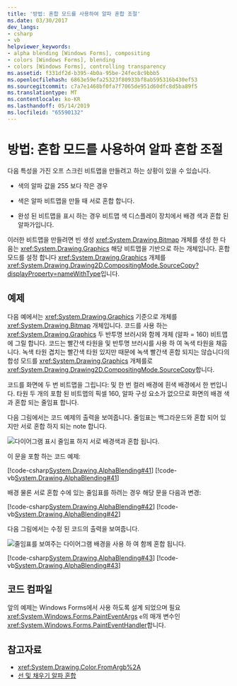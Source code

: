 ```yaml
---
title: '방법: 혼합 모드를 사용하여 알파 혼합 조절'
ms.date: 03/30/2017
dev_langs:
- csharp
- vb
helpviewer_keywords:
- alpha blending [Windows Forms], compositing
- colors [Windows Forms], blending
- colors [Windows Forms], controlling transparency
ms.assetid: f331df2d-b395-4b0a-95be-24fec8c9bbb5
ms.openlocfilehash: 6863e59efa25323f80933bf8ab595316b430ef53
ms.sourcegitcommit: c7a7e1468bf0fa7f7065de951d60dfc8d5ba89f5
ms.translationtype: MT
ms.contentlocale: ko-KR
ms.lasthandoff: 05/14/2019
ms.locfileid: "65590132"
---
```

# <a name="how-to-use-compositing-mode-to-control-alpha-blending"></a>방법: 혼합 모드를 사용하여 알파 혼합 조절
다음 특성을 가진 오프 스크린 비트맵을 만들려고 하는 상황이 있을 수 있습니다.  
  
- 색의 알파 값을 255 보다 작은 경우  
  
- 색은 알파 비트맵을 만들 때 서로 혼합 합니다.  
  
- 완성 된 비트맵을 표시 하는 경우 비트맵 색 디스플레이 장치에서 배경 색과 혼합 된 알파가입니다.  
  
 이러한 비트맵을 만들려면 빈 생성 <xref:System.Drawing.Bitmap> 개체를 생성 한 다음는 <xref:System.Drawing.Graphics> 해당 비트맵을 기반으로 하는 개체입니다. 혼합 모드를 설정 합니다 <xref:System.Drawing.Graphics> 개체를 <xref:System.Drawing.Drawing2D.CompositingMode.SourceCopy?displayProperty=nameWithType>입니다.  
  
## <a name="example"></a>예제  
 다음 예에서는 <xref:System.Drawing.Graphics> 기준으로 개체를 <xref:System.Drawing.Bitmap> 개체입니다. 코드를 사용 하는 <xref:System.Drawing.Graphics> 두 반투명 브러시와 함께 개체 (알파 = 160) 비트맵에 그릴 합니다. 코드는 빨간색 타원을 및 반투명 브러시를 사용 하 여 녹색 타원을 채웁니다. 녹색 타원 겹치는 빨간색 타원 있지만 때문에 녹색 빨간색 혼합 되지는 않습니다의 합성 모드를 <xref:System.Drawing.Graphics> 개체를로 <xref:System.Drawing.Drawing2D.CompositingMode.SourceCopy>합니다.  
  
 코드를 화면에 두 번 비트맵을 그립니다: 및 한 번 컬러 배경에 흰색 배경에서 한 번입니다. 타원 두 개의 포함 된 비트맵의 픽셀 160, 알파 구성 요소가 없으므로 화면의 배경 색과 혼합 되는 줄임표 합니다.  
  
 다음 그림에서는 코드 예제의 출력을 보여줍니다. 줄임표는 백그라운드와 혼합 되어 있지만 서로 혼합 하지 되는 note 합니다.  
  
 ![다이어그램 표시 줄임표 하지 서로 배경색과 혼합 됩니다.](./media/how-to-use-compositing-mode-to-control-alpha-blending/ellipses-blended-background.png)  
  
 이 문을 포함 하는 코드 예제:  
  
 [!code-csharp[System.Drawing.AlphaBlending#41](~/samples/snippets/csharp/VS_Snippets_Winforms/System.Drawing.AlphaBlending/CS/Class1.cs#41)]
 [!code-vb[System.Drawing.AlphaBlending#41](~/samples/snippets/visualbasic/VS_Snippets_Winforms/System.Drawing.AlphaBlending/VB/Class1.vb#41)]  
  
 배경 물론 서로 혼합 수에 있는 줄임표를 하려는 경우 해당 문을 다음과 변경:  
  
 [!code-csharp[System.Drawing.AlphaBlending#42](~/samples/snippets/csharp/VS_Snippets_Winforms/System.Drawing.AlphaBlending/CS/Class1.cs#42)]
 [!code-vb[System.Drawing.AlphaBlending#42](~/samples/snippets/visualbasic/VS_Snippets_Winforms/System.Drawing.AlphaBlending/VB/Class1.vb#42)]  
  
 다음 그림에서는 수정 된 코드의 출력을 보여줍니다.  
  
 ![줄임표를 보여주는 다이어그램 배경을 사용 하 여 함께 혼합 됩니다.](./media/how-to-use-compositing-mode-to-control-alpha-blending/blend-ellipses-background.png)  
  
 [!code-csharp[System.Drawing.AlphaBlending#43](~/samples/snippets/csharp/VS_Snippets_Winforms/System.Drawing.AlphaBlending/CS/Class1.cs#43)]
 [!code-vb[System.Drawing.AlphaBlending#43](~/samples/snippets/visualbasic/VS_Snippets_Winforms/System.Drawing.AlphaBlending/VB/Class1.vb#43)]  
  
## <a name="compiling-the-code"></a>코드 컴파일  
 앞의 예제는 Windows Forms에서 사용 하도록 설계 되었으며 필요 <xref:System.Windows.Forms.PaintEventArgs> `e`의 매개 변수인 <xref:System.Windows.Forms.PaintEventHandler>합니다.  
  
## <a name="see-also"></a>참고자료

- <xref:System.Drawing.Color.FromArgb%2A>
- [선 및 채우기 알파 혼합](alpha-blending-lines-and-fills.md)
